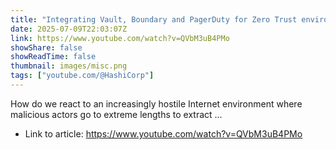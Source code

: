 ```yaml
---
title: "Integrating Vault, Boundary and PagerDuty for Zero Trust environment access"
date: 2025-07-09T22:03:07Z
link: https://www.youtube.com/watch?v=QVbM3uB4PMo
showShare: false
showReadTime: false
thumbnail: images/misc.png
tags: ["youtube.com/@HashiCorp"]
---
```

How do we react to an increasingly hostile Internet environment where malicious actors go to extreme lengths to extract ...

- Link to article: https://www.youtube.com/watch?v=QVbM3uB4PMo